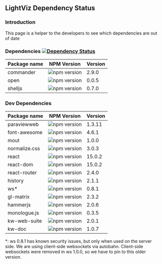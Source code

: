 ## LightViz Dependency Status

### Introduction

This page is a helper to the developers to see which dependencies are out of date

### Dependencies  [![Dependency Status](https://img.shields.io/david/kitware/light-viz.svg)](https://david-dm.org/kitware/light-viz)

Package name  | NPM Version                                           | Version
------------- | ----------------------------------------------------- | ----------
commander     | ![npm version](https://badge.fury.io/js/commander.svg)| 2.9.0
open          | ![npm version](https://badge.fury.io/js/open.svg)     | 0.0.5
shelljs       | ![npm version](https://badge.fury.io/js/shelljs.svg)  | 0.7.0

### Dev Dependencies

Package name | NPM Version                                               | Version
-------------| --------------------------------------------------------- | ----------
paraviewweb  | ![npm version](https://badge.fury.io/js/paraviewweb.svg)  | 1.3.11
font-awesome | ![npm version](https://badge.fury.io/js/font-awesome.svg) | 4.6.1
mout         | ![npm version](https://badge.fury.io/js/mout.svg)         | 1.0.0
normalize.css| ![npm version](https://badge.fury.io/js/normalize.css.svg)| 3.0.3
react        | ![npm version](https://badge.fury.io/js/react.svg)        | 15.0.2
react-dom    | ![npm version](https://badge.fury.io/js/react-dom.svg)    | 15.0.2
react-router | ![npm version](https://badge.fury.io/js/react-router.svg) | 2.4.0
history      | ![npm version](https://badge.fury.io/js/history.svg)      | 2.1.1
ws*          | ![npm version](https://badge.fury.io/js/ws.svg)           | 0.8.1
gl-matrix    | ![npm version](https://badge.fury.io/js/gl-matrix.svg)    | 2.3.2
hammerjs     | ![npm version](https://badge.fury.io/js/hammerjs.svg)     | 2.0.6
monologue.js | ![npm version](https://badge.fury.io/js/monologue.js.svg) | 0.3.5
kw-web-suite | ![npm version](https://badge.fury.io/js/kw-web-suite.svg) | 2.0.1
kw-doc       | ![npm version](https://badge.fury.io/js/kw-doc.svg)       | 1.0.7

*: ws 0.8.1 has known security issues, but only when used on the server side.  We are using client-side websockets via autobahn.  Client-side websockets were removed in ws 1.0.0, so we have to pin to this older version.
